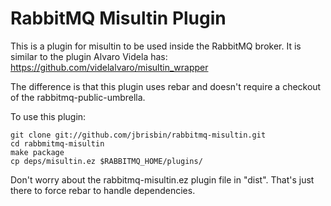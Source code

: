 # RabbitMQ Misultin Plugin

This is a plugin for misultin to be used inside the RabbitMQ broker. It is similar 
to the plugin Alvaro Videla has: https://github.com/videlalvaro/misultin_wrapper 

The difference is that this plugin uses rebar and doesn't require a checkout of the rabbitmq-public-umbrella.

To use this plugin:

    git clone git://github.com/jbrisbin/rabbitmq-misultin.git
    cd rabbmitmq-misultin
    make package
    cp deps/misultin.ez $RABBITMQ_HOME/plugins/

Don't worry about the rabbitmq-misultin.ez plugin file in "dist". That's just there 
to force rebar to handle dependencies.
